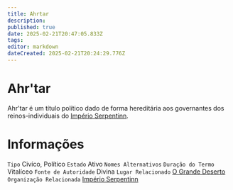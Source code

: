 ```yaml
---
title: Ahrtar
description: 
published: true
date: 2025-02-21T20:47:05.833Z
tags: 
editor: markdown
dateCreated: 2025-02-21T20:24:29.776Z
---
```


# Ahr'tar
Ahr'tar é um título político dado de forma hereditária aos governantes dos reinos-individuais do [Império Serpentinn](/faccoes/nacoes/imperio-serpentinn).

# Informações

`Tipo` Civíco, Político
`Estado` Ativo
`Nomes Alternativos`
`Duração do Termo` Vitalíceo
`Fonte de Autoridade` Divina
`Lugar Relacionado` [O Grande Deserto](/lugares/plano-material/drafeon/sudeste-de-drafeon/o-grande-deserto)
`Organização Relacionada` [Império Serpentinn](/faccoes/nacoes/imperio-serpentinn)